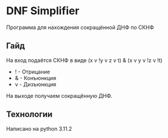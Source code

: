 # DNF Simplifier
Программа для нахождения сокращённой ДНФ по СКНФ
## Гайд
На вход подаётся СКНФ в виде (x v !y v z v t) & (x v y v !z v !t)
- ! - Отрицание
- & - Конъюнкция
- v - Дизъюнкция

На выходе получаем сокращённую ДНФ.
## Технологии
Написано на python 3.11.2